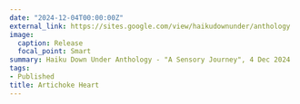```yaml
---
date: "2024-12-04T00:00:00Z"
external_link: https://sites.google.com/view/haikudownunder/anthology
image:
  caption: Release 
  focal_point: Smart
summary: Haiku Down Under Anthology - "A Sensory Journey", 4 Dec 2024
tags:
- Published
title: Artichoke Heart
---
```

<!--
Image by Annette from Pixabay
-->